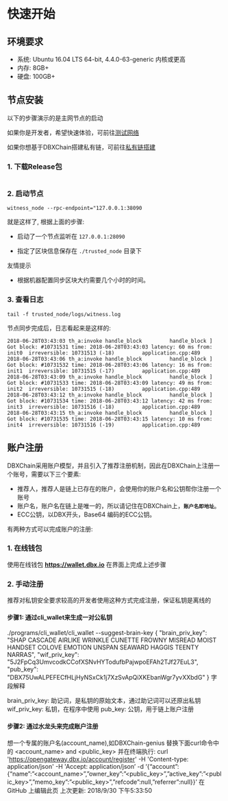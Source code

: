 # 快速开始

## 环境要求
* 系统: Ubuntu 16.04 LTS 64-bit, 4.4.0-63-generic 内核或更高
* 内存: 8GB+
* 硬盘: 100GB+

## 节点安装
以下的步骤演示的是主网节点的启动

如果你是开发者，希望快速体验，可前往[测试网络]() 

如果你想基于DBXChain搭建私有链，可前往[私有链搭建](dbxchain/private-chain.md)

### 1. 下载Release包
```
```

### 2. 启动节点

```
witness_node --rpc-endpoint="127.0.0.1:38090
```

就是这样了, 根据上面的步骤:

* 启动了一个节点监听在 `127.0.0.1:28090`

* 指定了区块信息保存在 `./trusted_node` 目录下

友情提示

* 根据机器配置同步区块大约需要几个小时的时间。


### 3. 查看日志

```
tail -f trusted_node/logs/witness.log
```

节点同步完成后，日志看起来是这样的:

```
2018-06-28T03:43:03 th_a:invoke handle_block         handle_block ] Got block: #10731531 time: 2018-06-28T03:43:03 latency: 60 ms from: init0  irreversible: 10731513 (-18)			application.cpp:489
2018-06-28T03:43:06 th_a:invoke handle_block         handle_block ] Got block: #10731532 time: 2018-06-28T03:43:06 latency: 16 ms from: init1  irreversible: 10731515 (-17)			application.cpp:489
2018-06-28T03:43:09 th_a:invoke handle_block         handle_block ] Got block: #10731533 time: 2018-06-28T03:43:09 latency: 49 ms from: init2  irreversible: 10731515 (-18)			application.cpp:489
2018-06-28T03:43:12 th_a:invoke handle_block         handle_block ] Got block: #10731534 time: 2018-06-28T03:43:12 latency: 42 ms from: init3  irreversible: 10731516 (-18)			application.cpp:489
2018-06-28T03:43:15 th_a:invoke handle_block         handle_block ] Got block: #10731535 time: 2018-06-28T03:43:15 latency: 10 ms from: init4  irreversible: 10731516 (-19)			application.cpp:489
```

## 账户注册
DBXChain采用账户模型，并且引入了推荐注册机制，因此在DBXChain上注册一个账号，需要以下三个要素:

* 推荐人，推荐人是链上已存在的账户，会使用你的账户名和公钥帮你注册一个账号
* 账户名，账户名在链上是唯一的，所以请记住在DBXChain上，<b>`账户名即地址`</b>。
* ECC公钥，以DBX开头，Base64 编码的ECC公钥。

有两种方式可以完成账户的注册:

### 1. 在线钱包
使用在线钱包 <b>https://wallet.dbx.io</b> 在界面上完成上述步骤

### 2. 手动注册
推荐对私钥安全要求较高的开发者使用这种方式完成注册，保证私钥是离线的

#### 步骤1: 通过cli_wallet来生成一对公私钥
./programs/cli_wallet/cli_wallet --suggest-brain-key
{
  "brain_priv_key": "SHAP CASCADE AIRLIKE WRINKLE CUNETTE FROWNY MISREAD MOIST HANDSET COLOVE EMOTION UNSPAN SEAWARD HAGGIS TEENTY NARRAS",
  "wif_priv_key": "5J2FpCq3UmvcodkCCofXSNvHYTodufbPajwpoEFAh2TJf27EuL3",
  "pub_key": "DBX75UwALPEFECfHLjHyNSxCk1j7XzSvApQiXKEbanWgr7yvXXbdG"
}
字段解释

brain_priv_key: 助记词，是私钥的原始文本，通过助记词可以还原出私钥
wif_priv_key: 私钥，在程序中使用
pub_key: 公钥，用于链上账户注册
#### 步骤2: 通过水龙头来完成账户注册
想一个专属的账户名(account_name),如DBXChain-genius
替换下面curl命令中的 <account_name> and <public_key> 并在终端执行:
curl 'https://opengateway.dbx.io/account/register' -H 'Content-type: application/json' -H 'Accept: application/json’ -d ‘{“account”:{“name”:”<account_name>”,”owner_key”:”<public_key>”,”active_key”:”<public_key>”,”memo_key”:”<public_key>”,”refcode”:null,”referrer”:null}}’
在 GitHub 上编辑此页 上次更新: 2018/9/30 下午5:33:50